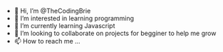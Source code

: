 - 👋 Hi, I’m @TheCodingBrie
- 👀 I’m interested in learning programming
- 🌱 I’m currently learning Javascript
- 💞️ I’m looking to collaborate on projects for begginer to help me grow
- 📫 How to reach me ...

<!---
TheCodingBrie/TheCodingBrie is a ✨ special ✨ repository because its `README.md` (this file) appears on your GitHub profile.
You can click the Preview link to take a look at your changes.
--->
